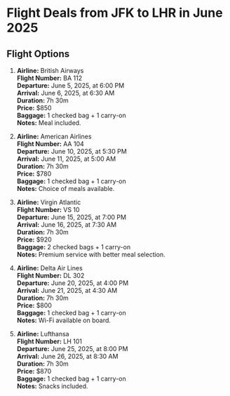 # Flight Deals from JFK to LHR in June 2025

## Flight Options

1. **Airline:** British Airways  
   **Flight Number:** BA 112  
   **Departure:** June 5, 2025, at 6:00 PM  
   **Arrival:** June 6, 2025, at 6:30 AM  
   **Duration:** 7h 30m  
   **Price:** $850  
   **Baggage:** 1 checked bag + 1 carry-on  
   **Notes:** Meal included.

2. **Airline:** American Airlines  
   **Flight Number:** AA 104  
   **Departure:** June 10, 2025, at 5:30 PM  
   **Arrival:** June 11, 2025, at 5:00 AM  
   **Duration:** 7h 30m  
   **Price:** $780  
   **Baggage:** 1 checked bag + 1 carry-on  
   **Notes:** Choice of meals available.

3. **Airline:** Virgin Atlantic  
   **Flight Number:** VS 10  
   **Departure:** June 15, 2025, at 7:00 PM  
   **Arrival:** June 16, 2025, at 7:30 AM  
   **Duration:** 7h 30m  
   **Price:** $920  
   **Baggage:** 2 checked bags + 1 carry-on  
   **Notes:** Premium service with better meal selection.

4. **Airline:** Delta Air Lines  
   **Flight Number:** DL 302  
   **Departure:** June 20, 2025, at 4:00 PM  
   **Arrival:** June 21, 2025, at 4:30 AM  
   **Duration:** 7h 30m  
   **Price:** $800  
   **Baggage:** 1 checked bag + 1 carry-on  
   **Notes:** Wi-Fi available on board.

5. **Airline:** Lufthansa  
   **Flight Number:** LH 101  
   **Departure:** June 25, 2025, at 8:00 PM  
   **Arrival:** June 26, 2025, at 8:30 AM  
   **Duration:** 7h 30m  
   **Price:** $870  
   **Baggage:** 1 checked bag + 1 carry-on  
   **Notes:** Snacks included.